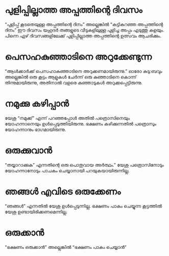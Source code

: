 # പുളിപ്പില്ലാത്ത അപ്പത്തിന്റെ ദിവസം
“പുളിപ്പ് കൂടതെയുള്ള അപ്പത്തിന്റെ ദിനം” അല്ലെങ്കിൽ “കട്ടികുറഞ്ഞ അപ്പത്തിന്റെ ദിനം” ഈ ദിവസം യഹൂദർ തങ്ങളുടെ വീടുകളിലുള്ള പുളിച്ച അപ്പം എടുത്തു കളയും. പിന്നെ ഏഴ് ദിവസങ്ങളിലേക്ക് പുളിപ്പില്ലാത്ത അപ്പത്തിന്റെ ഉത്സവം ആചരിക്കും.
# പെസഹകുഞ്ഞാടിനെ അറുക്കേണ്ടുന്ന
“ആൾക്കാർക്ക് പെസഹാകുഞ്ഞാടിനെ അറുക്കണമായിരുന്നു.” ഓരോ കുടു:ബവും അല്ലെങ്കിൽ ഒരു കൂട്ടം ആളുകൾ ചേർന്ന് ഒരു കുഞ്ഞാടിനെ കൊന്ന് തിന്നുമായിരുന്നു, അതിനാൽ വളരെ കുഞ്ഞാടുകൾ അറുക്കപ്പെട്ടിരുന്നു.
# നമുക്കു കഴിപ്പാൻ
യേശു “നമുക്ക്” എന്ന് പറഞ്ഞപ്പോൾ അതിൽ പത്രൊസിനെയും യോഹന്നാനെയും ഉൾപ്പെടുത്തിയിരുന്നു. ഭക്ഷണം കഴിക്കുന്നതിൽ പത്രൊസും യോഹന്നാനും ഭാഗമായിരുന്നു.
# ഒരുക്കുവാൻ
“തയ്യാറാക്കുക” എന്നതിന്റെ ഒരു പൊതുവായ അർത്ഥം.” യേശു പത്രൊസിനോടും യോഹന്നാനോടും പാചകം ചെയ്യാനായി പറയുകയായിരുന്നില്ല.
# ഞങ്ങൾ എവിടെ ഒരുക്കേണം
“ഞങ്ങൾ” എന്നതിൽ യേശു ഉൾപ്പെടുന്നില്ല. ഭക്ഷണം പാകം ചെയ്യുന്ന കൂട്ടത്തിൽ യേശു ഉണ്ടായിരിക്കണമെന്നില്ല.
# ഒരുക്കാൻ
“ഭക്ഷണം ഒരുക്കാൻ” അല്ലെങ്കിൽ “ഭക്ഷണം പാകം ചെയ്യാൻ”

